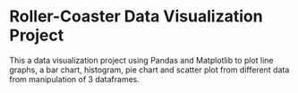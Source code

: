 # Roller-Coaster Data Visualization Project

This a data visualization project using Pandas and Matplotlib to plot line graphs, a bar chart, histogram, pie chart and scatter plot from different data from manipulation of 3 dataframes. 
